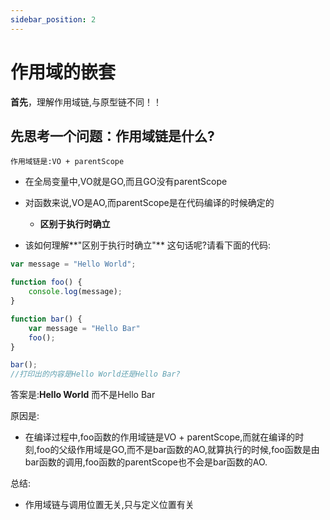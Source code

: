 ```yaml
---
sidebar_position: 2
---
```


# 作用域的嵌套

**首先**，理解作用域链,与原型链不同！！

## 先思考一个问题：作用域链是什么?

```
作用域链是:VO + parentScope
```

* 在全局变量中,VO就是GO,而且GO没有parentScope

* 对函数来说,VO是AO,而parentScope是在代码编译的时候确定的
  * **区别于执行时确立** 

* 该如何理解**"区别于执行时确立"** 这句话呢?请看下面的代码:

```javascript
var message = "Hello World";

function foo() {
    console.log(message);
}

function bar() {
    var message = "Hello Bar"
    foo();
}

bar();
//打印出的内容是Hello World还是Hello Bar?
```

答案是:**Hello World**   而不是Hello Bar

原因是:

* 在编译过程中,foo函数的作用域链是VO + parentScope,而就在编译的时刻,foo的父级作用域是GO,而不是bar函数的AO,就算执行的时候,foo函数是由bar函数的调用,foo函数的parentScope也不会是bar函数的AO.

总结:

* 作用域链与调用位置无关,只与定义位置有关

